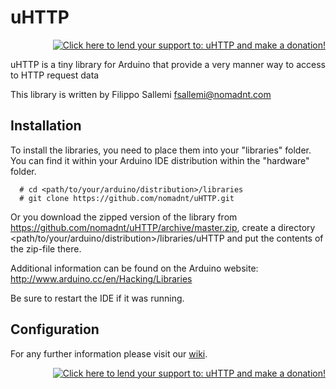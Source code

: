 uHTTP
=====

<p align="right"><a href='https://pledgie.com/campaigns/28538'>
    <img alt='Click here to lend your support to: uHTTP and make a donation!' src='https://pledgie.com/campaigns/28538.png?skin_name=chrome' border='0' >
</a></p>

uHTTP is a tiny library for Arduino that provide a very manner way to access to HTTP request data

This library is written by Filippo Sallemi <fsallemi@nomadnt.com>

Installation
--

To install the libraries, you need to place them into your "libraries" folder. You can find it within your Arduino IDE distribution within the "hardware" folder.

```
  # cd <path/to/your/arduino/distribution>/libraries
  # git clone https://github.com/nomadnt/uHTTP.git
```
Or you download the zipped version of the library from https://github.com/nomadnt/uHTTP/archive/master.zip, create a directory <path/to/your/arduino/distribution>/libraries/uHTTP and put the contents of the zip-file there.

Additional information can be found on the Arduino website: http://www.arduino.cc/en/Hacking/Libraries

Be sure to restart the IDE if it was running.

Configuration
--

For any further information please visit our [wiki](https://github.com/nomadnt/uHTTP/wiki).

<p align="right"><a href='https://pledgie.com/campaigns/28538'>
    <img alt='Click here to lend your support to: uHTTP and make a donation!' src='https://pledgie.com/campaigns/28538.png?skin_name=chrome' border='0' >
</a></p>
